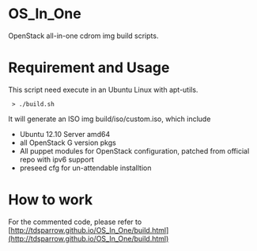 OS_In_One
=========

OpenStack all-in-one cdrom img build scripts.

# Requirement and Usage
This script need execute in an Ubuntu Linux with apt-utils.

     > ./build.sh

It will generate an ISO img build/iso/custom.iso, which include

* Ubuntu 12.10 Server amd64
* all OpenStack G version pkgs
* All puppet modules for OpenStack configuration, patched from official repo with ipv6 support
* preseed cfg for un-attendable installtion

# How to work
For the commented code, please refer to
[http://tdsparrow.github.io/OS_In_One/build.html](http://tdsparrow.github.io/OS_In_One/build.html)

